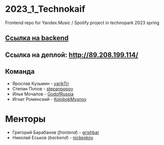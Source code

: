 # 2023_1_Technokaif
Frontend repo for Yandex.Music / Spotify project in technopark 2023 spring

## [Ссылка на backend](https://github.com/go-park-mail-ru/2023_1_Technokaif)

## Ссылка на деплой: http://89.208.199.114/

## Команда
- Ярослав Кузьмин - [yarikTri](https://github.com/yarikTri)
- Степан Попов - [stepanpopov](https://github.com/stepanpopov)
- Илья Мочалов - [GodofRussia](https://github.com/GodofRussia)
- Игнат Роменский - [KolobokMysnoy](https://github.com/KolobokMysnoy)

# Менторы
- Григорий Барабанов (_frontend_) - [grishbar](https://github.com/grishbar)
- Николай Еськов (_backend_) - [nickeskov](https://github.com/nickeskov)
